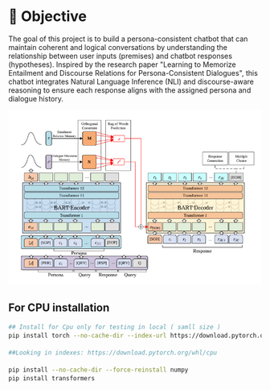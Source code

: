 # 🎯 Objective
The goal of this project is to build a persona-consistent chatbot that can maintain coherent and logical conversations by understanding the relationship between user inputs (premises) and chatbot responses (hypotheses). Inspired by the research paper "Learning to Memorize Entailment and Discourse Relations for Persona-Consistent Dialogues", this chatbot integrates Natural Language Inference (NLI) and discourse-aware reasoning to ensure each response aligns with the assigned persona and dialogue history.

![alt text](./model_paper/model.png)

## For CPU installation
```bash
## Install for Cpu only for testing in local ( samll size )
pip install torch --no-cache-dir --index-url https://download.pytorch.org/whl/cpu 

##Looking in indexes: https://download.pytorch.org/whl/cpu

pip install --no-cache-dir --force-reinstall numpy
pip install transformers
```


